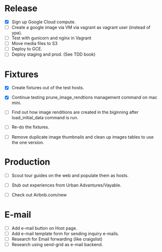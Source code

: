Release
=======
- [x] Sign up Google Cloud compute.
- [ ] Create a google image via VM via vagrant as vagrant user (instead of ypa).
- [ ] Test with gunicorn and nginx in Vagrant
- [ ] Move media files to S3
- [ ] Deploy to GCE.
- [ ] Deploy staging and prod. (See TDD book)

Fixtures
========
- [x] Create fixtures out of the test hosts.
- [x] Continue testing prune_image_rendtions management command on mac mini.
- [ ] Find out how image renditions are created in the biginning after load_initial_data command is run.
- [ ] Re-do the fixtures.
- [ ] Remove duplicate image thumbnails and clean up images tables to use the one version.


Production
==========
- [ ] Scout tour guides on the web and populate them as hosts.
- [ ] Stub out experiences from Urban Advantures/Vayable.
- [ ] Check out Airbnb.com/new


E-mail
======
- [ ] Add e-mail button on Host page.
- [ ] Add e-mail template form for sending inquiry e-mails.
- [ ] Research for Email forwarding (like craigslist)
- [ ] Research using send-grid as e-mail backend.
